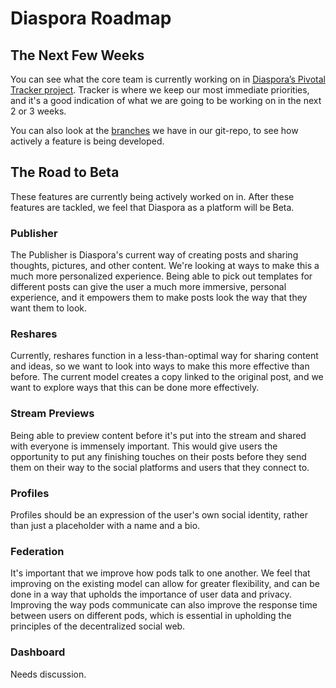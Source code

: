 # Diaspora Roadmap

## The Next Few Weeks

You can see what the core team is currently working on in <a href="https://www.pivotaltracker.com/projects/449535" target="_blank">Diaspora’s Pivotal Tracker project</a>. 
Tracker is where we keep our most immediate priorities, and it's a good indication of what we 
are going to be working on in the next 2 or 3 weeks.

You can also look at the [branches](https://github.com/diaspora/diaspora/branches) we have in our git-repo, to see how actively a feature is being developed.

## The Road to Beta
These features are currently being actively worked on in. After these features are tackled, we feel that Diaspora as a platform will be Beta.

### Publisher
The Publisher is Diaspora's current way of creating posts and sharing thoughts, pictures, and other content. We're looking at ways to make this a much more personalized experience. Being able to pick out templates for different posts can give the user a much more immersive, personal experience, and it empowers them to make posts look the way that they want them to look.

### Reshares
Currently, reshares function in a less-than-optimal way for sharing content and ideas, so we want to look into ways to make this more effective than before. The current model creates a copy linked to the original post, and we want to explore ways that this can be done more effectively.   

### Stream Previews
Being able to preview content before it's put into the stream and shared with everyone is immensely important. This would give users the opportunity to put any finishing touches on their posts before they send them on their way to the social platforms and users that they connect to.

### Profiles
Profiles should be an expression of the user's own social identity, rather than just a placeholder with a name and a bio. 

### Federation
It's important that we improve how pods talk to one another. We feel that improving on the existing model can allow for greater flexibility, and can be done in a way that upholds the importance of user data and privacy. Improving the way pods communicate can also improve the response time between users on different pods, which is essential in upholding the principles of the decentralized social web.

### Dashboard
Needs discussion.